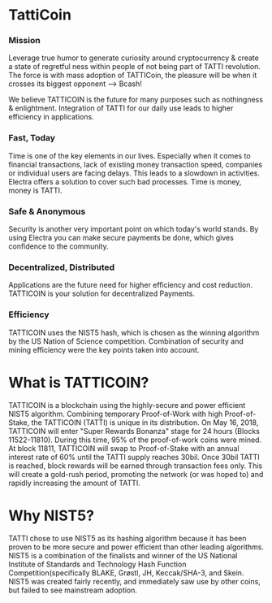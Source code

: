 # TattiCoin


### Mission
Leverage true humor to generate curiosity around cryptocurrency & create a state of regretful ness within people of not being part of TATTI revolution. The force is with mass adoption of TATTICoin, the pleasure will be when it crosses its biggest opponent --> Bcash!

We believe TATTICOIN is the future for many purposes such as nothingness & enlightment. Integration of TATTI for our daily use leads to higher efficiency in applications.

### Fast, Today
Time is one of the key elements in our lives. Especially when it comes to financial transactions, lack of existing money transaction speed, companies or individual users are facing delays. This leads to a slowdown in activities. Electra offers a solution to cover such bad processes. Time is money, money is TATTI.

### Safe & Anonymous
Security is another very important point on which today's world stands. By using Electra you can make secure payments be done, which gives confidence to the community.

### Decentralized, Distributed
Applications are the future need for higher efficiency and cost reduction. TATTICOIN is your solution for decentralized Payments.

### Efficiency
TATTICOIN uses the NIST5 hash, which is chosen as the winning algorithm by the US Nation of Science competition. Combination of security and mining efficiency were the key points taken into account.

# What is TATTICOIN?
TATTICOIN is a blockchain using the highly-secure and power efficient NIST5 algorithm. Combining temporary Proof-of-Work with high Proof-of-Stake, the TATTICOIN (TATTI) is unique in its distribution. On May 16, 2018, TATTICOIN will enter "Super Rewards Bonanza" stage for 24 hours (Blocks 11522-11810). During this time, 95% of the proof-of-work coins were mined. At block 11811, TATTICOIN will swap to Proof-of-Stake with an annual interest rate of 60% until the TATTI supply reaches 30bil. Once 30bil TATTI is reached, block rewards will be earned through transaction fees only. This will create a gold-rush period, promoting the network (or was hoped to) and rapidly increasing the amount of TATTI.

# Why NIST5?
TATTI chose to use NIST5 as its hashing algorithm because it has been proven to be more secure and power efficient than other leading algorithms. NIST5 is a combination of the finalists and winner of the US National Institute of Standards and Technology Hash Function Competition(specifically BLAKE, Grøstl, JH, Keccak/SHA-3, and Skein. NIST5 was created fairly recently, and immediately saw use by other coins, but failed to see mainstream adoption.
